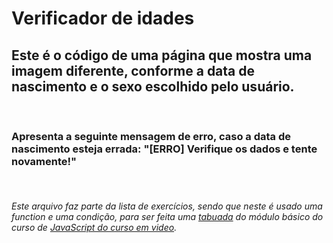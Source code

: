 # Verificador de idades

## Este é o código de uma página que mostra uma imagem diferente, conforme a data de nascimento e o sexo escolhido pelo usuário.
<br>

### Apresenta a seguinte mensagem de erro, caso a data de nascimento esteja errada: "[ERRO] Verifique os dados e tente novamente!"
<br>

###### Este arquivo faz parte da lista de exercícios, sendo que neste é usado uma function e uma condição, para ser feita uma [tabuada](https://www.youtube.com/watch?v=f5es-PpaUI8&list=PLHz_AreHm4dlsK3Nr9GVvXCbpQyHQl1o1&index=21) do módulo básico do curso de [JavaScript do curso em video](https://www.cursoemvideo.com/curso/javascript/). 